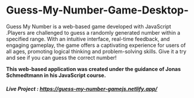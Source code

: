 # Guess-My-Number-Game-Desktop-

Guess My Number is a web-based game developed with JavaScript .Players are challenged to guess a randomly generated number within a specified range. With an intuitive interface, real-time feedback, and engaging gameplay, the game offers a captivating experience for users of all ages, promoting logical thinking and problem-solving skills. Give it a try and see if you can guess the correct number!

**This web-based application was created under the guidance of Jonas Schmedtmann in his JavaScript course.** 

##### Live Project : https://guess-my-number-gamejs.netlify.app/
